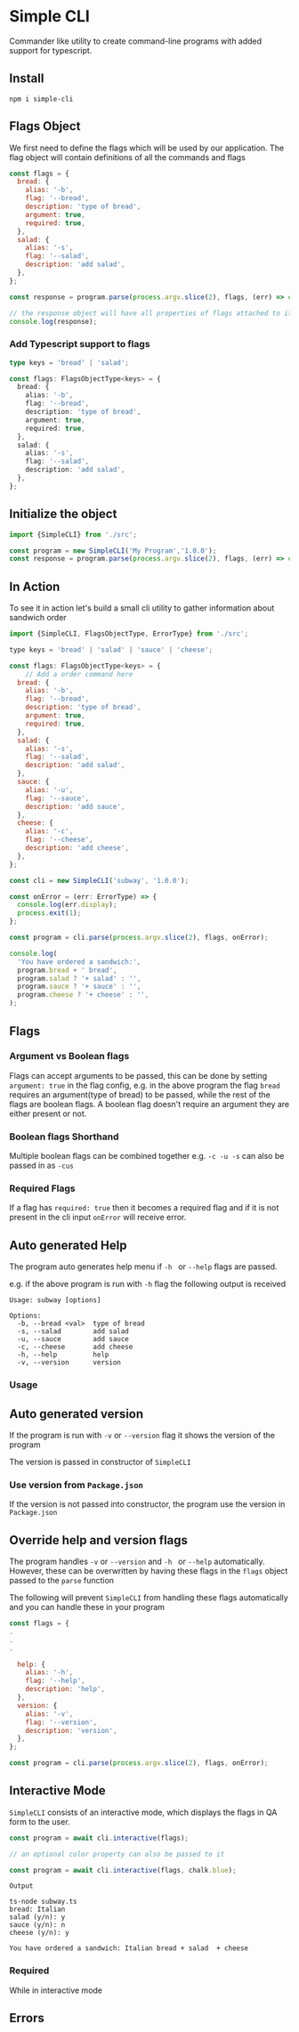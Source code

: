 # Simple CLI

Commander like utility to create command-line programs with added support for typescript.

## Install

```
npm i simple-cli
```
## Flags Object

We first need to define the flags which will be used by our application. The flag object will contain definitions of all the commands and flags

```js
const flags = {
  bread: {
    alias: '-b',
    flag: '--bread',
    description: 'type of bread',
    argument: true,
    required: true,
  },
  salad: {
    alias: '-s',
    flag: '--salad',
    description: 'add salad',
  },
};

const response = program.parse(process.argv.slice(2), flags, (err) => console.log(err.display));

// the response object will have all properties of flags attached to it with values
console.log(response);
```



### Add Typescript support to flags

```typescript
type keys = 'bread' | 'salad';

const flags: FlagsObjectType<keys> = {
  bread: {
    alias: '-b',
    flag: '--bread',
    description: 'type of bread',
    argument: true,
    required: true,
  },
  salad: {
    alias: '-s',
    flag: '--salad',
    description: 'add salad',
  },
};
```



## Initialize the object

```js
import {SimpleCLI} from './src';

const program = new SimpleCLI('My Program','1.0.0');
const response = program.parse(process.argv.slice(2), flags, (err) => console.log(err.display));
```

## In Action

To see it in action let's build a small cli utility to gather information about sandwich order

```js
import {SimpleCLI, FlagsObjectType, ErrorType} from './src';

type keys = 'bread' | 'salad' | 'sauce' | 'cheese';

const flags: FlagsObjectType<keys> = {
    // Add a order command here
  bread: {
    alias: '-b',
    flag: '--bread',
    description: 'type of bread',
    argument: true,
    required: true,
  },
  salad: {
    alias: '-s',
    flag: '--salad',
    description: 'add salad',
  },
  sauce: {
    alias: '-u',
    flag: '--sauce',
    description: 'add sauce',
  },
  cheese: {
    alias: '-c',
    flag: '--cheese',
    description: 'add cheese',
  },
};

const cli = new SimpleCLI('subway', '1.0.0');

const onError = (err: ErrorType) => {
  console.log(err.display);
  process.exit(1);
};

const program = cli.parse(process.argv.slice(2), flags, onError);

console.log(
  'You have ordered a sandwich:',
  program.bread + ' bread',
  program.salad ? '+ salad' : '',
  program.sauce ? '+ sauce' : '',
  program.cheese ? '+ cheese' : '',
);

```



## Flags

### Argument vs Boolean flags

Flags can accept arguments to be passed, this can be done by setting `argument: true` in the flag config, e.g. in the above program the flag `bread` requires an argument(type of bread) to be passed, while the rest of the flags are boolean flags. A boolean flag doesn't require an argument they are either present or not.

### Boolean flags Shorthand

Multiple boolean flags can be combined together e.g. `-c -u -s` can also be passed in as `-cus` 

### Required Flags

If a flag has `required: true` then it becomes a required flag and if it is not present in the cli input `onError` will receive error. 

## Auto generated Help

The program auto generates help menu if `-h ` or `--help` flags are passed.

e.g. if the above program is run with `-h` flag the following output is received

```
Usage: subway [options]

Options:
  -b, --bread <val>  type of bread
  -s, --salad        add salad
  -u, --sauce        add sauce
  -c, --cheese       add cheese
  -h, --help         help
  -v, --version      version
```

### Usage



## Auto generated version

If the program is run with `-v` or `--version` flag it shows the version of the program

The version is passed in constructor of `SimpleCLI`

### Use version from `Package.json`

If the version is not passed into constructor, the program use the version in `Package.json` 

## Override help and version flags

The program handles `-v` or `--version` and  `-h ` or `--help` automatically. However, these can be overwritten by having these flags in the `flags` object passed to the `parse` function

The following will prevent `SimpleCLI` from handling these flags automatically and you can handle these in your program

```js
const flags = {
.
.
.

  help: {
    alias: '-h',
    flag: '--help',
    description: 'help',
  },
  version: {
    alias: '-v',
    flag: '--version',
    description: 'version',
  },
};

const program = cli.parse(process.argv.slice(2), flags, onError);
```

## Interactive Mode

`SimpleCLI` consists of an interactive mode, which displays the flags in QA form to the user.

```js
const program = await cli.interactive(flags);

// an optional color property can also be passed to it

const program = await cli.interactive(flags, chalk.blue);
```

```
Output

ts-node subway.ts
bread: Italian
salad (y/n): y
sauce (y/n): n
cheese (y/n): y

You have ordered a sandwich: Italian bread + salad  + cheese
```

### Required

While in interactive mode

## Errors